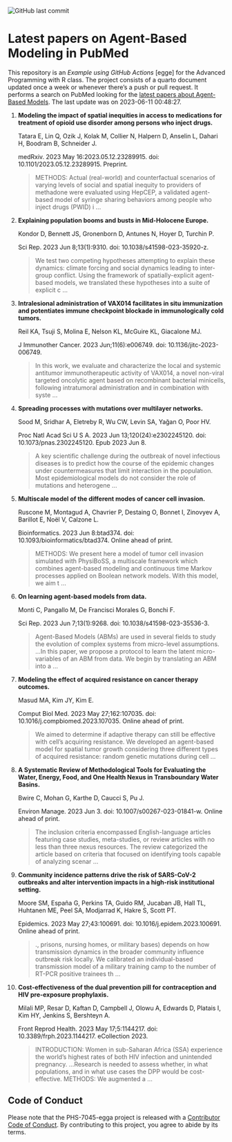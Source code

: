 ![GitHub last
commit](https://img.shields.io/github/last-commit/UofUEpiBio/PHS-7045-egga.png)

# Latest papers on Agent-Based Modeling in PubMed

This repository is an *Example using GitHub Actions* \[egge\] for the
Advanced Programming with R class. The project consists of a quarto
document updated once a week or whenever there’s a push or pull request.
It performs a search on PubMed looking for the <a
href="https://pubmed.ncbi.nlm.nih.gov/?term=agent-based+model&amp;sort=date"
target="_blank">latest papers about Agent-Based Models</a>. The last
update was on 2023-06-11 00:48:27.

<div class="cell">

</div>

1.  **Modeling the impact of spatial inequities in access to medications
    for treatment of opioid use disorder among persons who inject
    drugs.**

    Tatara E, Lin Q, Ozik J, Kolak M, Collier N, Halpern D, Anselin L,
    Dahari H, Boodram B, Schneider J.

    medRxiv. 2023 May 16:2023.05.12.23289915. doi:
    10.1101/2023.05.12.23289915. Preprint.

    > METHODS: Actual (real-world) and counterfactual scenarios of
    > varying levels of social and spatial inequity to providers of
    > methadone were evaluated using HepCEP, a validated agent-based
    > model of syringe sharing behaviors among people who inject drugs
    > (PWID) i …

2.  **Explaining population booms and busts in Mid-Holocene Europe.**

    Kondor D, Bennett JS, Gronenborn D, Antunes N, Hoyer D, Turchin P.

    Sci Rep. 2023 Jun 8;13(1):9310. doi: 10.1038/s41598-023-35920-z.

    > We test two competing hypotheses attempting to explain these
    > dynamics: climate forcing and social dynamics leading to
    > inter-group conflict. Using the framework of spatially-explicit
    > agent-based models, we translated these hypotheses into a suite of
    > explicit c …

3.  **Intralesional administration of VAX014 facilitates in situ
    immunization and potentiates immune checkpoint blockade in
    immunologically cold tumors.**

    Reil KA, Tsuji S, Molina E, Nelson KL, McGuire KL, Giacalone MJ.

    J Immunother Cancer. 2023 Jun;11(6):e006749. doi:
    10.1136/jitc-2023-006749.

    > In this work, we evaluate and characterize the local and systemic
    > antitumor immunotherapeutic activity of VAX014, a novel non-viral
    > targeted oncolytic agent based on recombinant bacterial minicells,
    > following intratumoral administration and in combination with
    > syste …

4.  **Spreading processes with mutations over multilayer networks.**

    Sood M, Sridhar A, Eletreby R, Wu CW, Levin SA, Yağan O, Poor HV.

    Proc Natl Acad Sci U S A. 2023 Jun 13;120(24):e2302245120. doi:
    10.1073/pnas.2302245120. Epub 2023 Jun 8.

    > A key scientific challenge during the outbreak of novel infectious
    > diseases is to predict how the course of the epidemic changes
    > under countermeasures that limit interaction in the population.
    > Most epidemiological models do not consider the role of mutations
    > and heterogene …

5.  **Multiscale model of the different modes of cancer cell invasion.**

    Ruscone M, Montagud A, Chavrier P, Destaing O, Bonnet I, Zinovyev A,
    Barillot E, Noël V, Calzone L.

    Bioinformatics. 2023 Jun 8:btad374. doi:
    10.1093/bioinformatics/btad374. Online ahead of print.

    > METHODS: We present here a model of tumor cell invasion simulated
    > with PhysiBoSS, a multiscale framework which combines agent-based
    > modeling and continuous time Markov processes applied on Boolean
    > network models. With this model, we aim t …

6.  **On learning agent-based models from data.**

    Monti C, Pangallo M, De Francisci Morales G, Bonchi F.

    Sci Rep. 2023 Jun 7;13(1):9268. doi: 10.1038/s41598-023-35536-3.

    > Agent-Based Models (ABMs) are used in several fields to study the
    > evolution of complex systems from micro-level assumptions. …In
    > this paper, we propose a protocol to learn the latent
    > micro-variables of an ABM from data. We begin by translating an
    > ABM into a …

7.  **Modeling the effect of acquired resistance on cancer therapy
    outcomes.**

    Masud MA, Kim JY, Kim E.

    Comput Biol Med. 2023 May 27;162:107035. doi:
    10.1016/j.compbiomed.2023.107035. Online ahead of print.

    > We aimed to determine if adaptive therapy can still be effective
    > with cell’s acquiring resistance. We developed an agent-based
    > model for spatial tumor growth considering three different types
    > of acquired resistance: random genetic mutations during cell …

8.  **A Systematic Review of Methodological Tools for Evaluating the
    Water, Energy, Food, and One Health Nexus in Transboundary Water
    Basins.**

    Bwire C, Mohan G, Karthe D, Caucci S, Pu J.

    Environ Manage. 2023 Jun 3. doi: 10.1007/s00267-023-01841-w. Online
    ahead of print.

    > The inclusion criteria encompassed English-language articles
    > featuring case studies, meta-studies, or review articles with no
    > less than three nexus resources. The review categorized the
    > article based on criteria that focused on identifying tools
    > capable of analyzing scenar …

9.  **Community incidence patterns drive the risk of SARS-CoV-2
    outbreaks and alter intervention impacts in a high-risk
    institutional setting.**

    Moore SM, España G, Perkins TA, Guido RM, Jucaban JB, Hall TL,
    Huhtanen ME, Peel SA, Modjarrad K, Hakre S, Scott PT.

    Epidemics. 2023 May 27;43:100691. doi: 10.1016/j.epidem.2023.100691.
    Online ahead of print.

    > ., prisons, nursing homes, or military bases) depends on how
    > transmission dynamics in the broader community influence outbreak
    > risk locally. We calibrated an individual-based transmission model
    > of a military training camp to the number of RT-PCR positive
    > trainees th …

10. **Cost-effectiveness of the dual prevention pill for contraception
    and HIV pre-exposure prophylaxis.**

    Milali MP, Resar D, Kaftan D, Campbell J, Olowu A, Edwards D,
    Platais I, Kim HY, Jenkins S, Bershteyn A.

    Front Reprod Health. 2023 May 17;5:1144217. doi:
    10.3389/frph.2023.1144217. eCollection 2023.

    > INTRODUCTION: Women in sub-Saharan Africa (SSA) experience the
    > world’s highest rates of both HIV infection and unintended
    > pregnancy. …Research is needed to assess whether, in what
    > populations, and in what use cases the DPP would be
    > cost-effective. METHODS: We augmented a …

## Code of Conduct

Please note that the PHS-7045-egga project is released with a
[Contributor Code of
Conduct](https://contributor-covenant.org/version/2/1/CODE_OF_CONDUCT.html).
By contributing to this project, you agree to abide by its terms.
